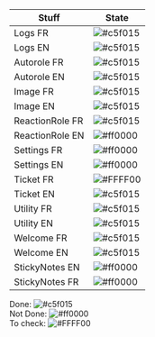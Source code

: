 |Stuff|State|  
|-------|-----------|  
|Logs FR|![#c5f015](https://via.placeholder.com/15/6dff87/000000?text=+)|  
|Logs EN|![#c5f015](https://via.placeholder.com/15/6dff87/000000?text=+)|  
|Autorole FR|![#c5f015](https://via.placeholder.com/15/6dff87/000000?text=+)|  
|Autorole EN|![#c5f015](https://via.placeholder.com/15/6dff87/000000?text=+)|  
|Image FR|![#c5f015](https://via.placeholder.com/15/6dff87/000000?text=+)|  
|Image EN|![#c5f015](https://via.placeholder.com/15/6dff87/000000?text=+)|  
|ReactionRole FR|![#c5f015](https://via.placeholder.com/15/6dff87/000000?text=+)|  
|ReactionRole EN|![#ff0000](https://via.placeholder.com/15/ff0000/000000?text=+)|  
|Settings FR|![#ff0000](https://via.placeholder.com/15/ff0000/000000?text=+)|  
|Settings EN|![#ff0000](https://via.placeholder.com/15/ff0000/000000?text=+)|  
|Ticket FR|![#FFFF00](https://via.placeholder.com/15/FFFF00/000000?text=+)|  
|Ticket EN|![#c5f015](https://via.placeholder.com/15/6dff87/000000?text=+)|  
|Utility FR|![#c5f015](https://via.placeholder.com/15/6dff87/000000?text=+)|
|Utility EN|![#c5f015](https://via.placeholder.com/15/6dff87/000000?text=+)| 
|Welcome FR|![#c5f015](https://via.placeholder.com/15/6dff87/000000?text=+)|  
|Welcome EN|![#c5f015](https://via.placeholder.com/15/6dff87/000000?text=+)|  
|StickyNotes EN|![#ff0000](https://via.placeholder.com/15/ff0000/000000?text=+)|
|StickyNotes FR|![#ff0000](https://via.placeholder.com/15/ff0000/000000?text=+)|

Done: ![#c5f015](https://via.placeholder.com/15/6dff87/000000?text=+)  
Not Done: ![#ff0000](https://via.placeholder.com/15/ff0000/000000?text=+)  
To check: ![#FFFF00](https://via.placeholder.com/15/FFFF00/000000?text=+)  
